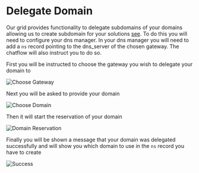 # Delegate Domain

Our grid provides functionality to delegate subdomains of your domains allowing us to create subdomain for your solutions [see](sdk__exposed.md).
To do this you will need to configure your dns manager. In your dns manager you will need to add a `ns` record pointing to the dns_server of the chosen gateway.
The chatflow will also instruct you to do so.

First you will be instructed to choose the gateway you wish to delegate your domain to

![Choose Gateway](sdk__choose_gateway.png  )

Next you will be asked to provide your domain

![Choose Domain](sdk__choose_domain.png  )

Then it will start the reservation of your domain

![Domain Reservation](sdk__domain_reservation.png  )

Finally you will be shown a message that your domain was delegated successfully and will show you which domain to use in the `ns` record you have to create

![Success](sdk__success.png  )
